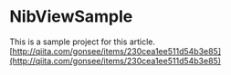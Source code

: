 # NibViewSample

This is a sample project for this article.  
[http://qiita.com/gonsee/items/230cea1ee511d54b3e85](http://qiita.com/gonsee/items/230cea1ee511d54b3e85)
